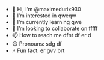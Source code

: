 - 👋 Hi, I’m @maximedurix930
- 👀 I’m interested in qweqw
- 🌱 I’m currently learning qwe
- 💞️ I’m looking to collaborate on fffff
- 📫 How to reach me dfnt df er d
- 😄 Pronouns:  sdg df
- ⚡ Fun fact:  er gvv brt

<!---
maximedurix930/maximedurix930 is a ✨ special ✨ repository because its `README.md` (this file) appears on your GitHub profile.
You can click the Preview link to take a look at your changes.
--->
